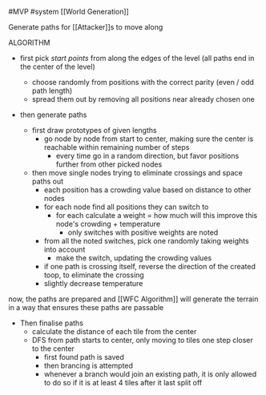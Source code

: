 #MVP 
#system [[World Generation]]

Generate paths for [[Attacker]]s to move along

ALGORITHM
- first pick *start points* from along the edges of the level (all paths end in the center of the level)
    - choose randomly from positions with the correct parity (even / odd path length)
    - spread them out by removing all positions near already chosen one

- then generate paths
    - first draw prototypes of given lengths
        - go node by node from start to center, making sure the center is reachable within remaining number of steps
            - every time go in a random direction, but favor positions further from other picked nodes
    - then move single nodes trying to eliminate crossings and space paths out
        - each position has a crowding value based on distance to other nodes
        - for each node find all positions they can switch to
            - for each calculate a weight = how much will this improve this node's crowding + temperature
                - only switches with positive weights are noted
        - from all the noted switches, pick one randomly taking weights into account
            - make the switch, updating the crowding values 
        - if one path is crossing itself, reverse the direction of the created toop, to eliminate the crossing
        - slightly decrease temperature

now, the paths are prepared and [[WFC Algorithm]] will generate the terrain in a way that ensures these paths are passable

- Then finalise paths
    - calculate the distance of each tile from the center
    - DFS from path starts to center, only moving to tiles one step closer to the center
        - first found path is saved
        - then brancing is attempted
        - whenever a branch would join an existing path, it is only allowed to do so if it is at least 4 tiles after it last split off